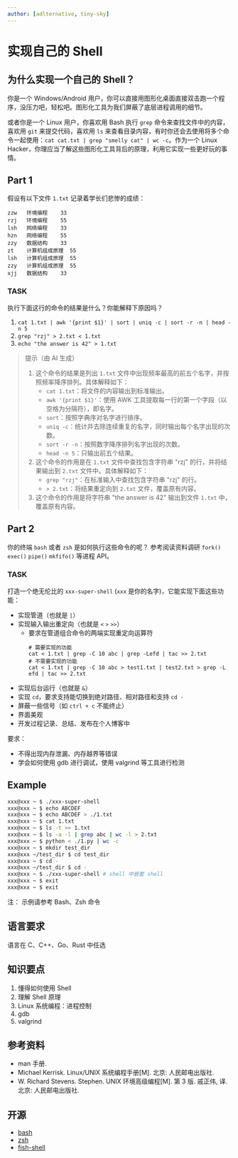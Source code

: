 ```yaml
---
author: [adlternative, tiny-sky]
---
```


# 实现自己的 Shell

## 为什么实现一个自己的 Shell？

你是一个 Windows/Android 用户，你可以直接用图形化桌面直接双击跑一个程序，没压力吧，轻松吧。图形化工具为我们屏蔽了底层进程调用的细节。

或者你是一个 Linux 用户，你喜欢用 Bash 执行 `grep` 命令来查找文件中的内容，喜欢用 `git` 来提交代码，喜欢用 `ls` 来查看目录内容，有时你还会去使用将多个命令一起使用：`cat cat.txt | grep "smelly cat" | wc -c`。作为一个 Linux Hacker，你理应当了解这些图形化工具背后的原理，利用它实现一些更好玩的事情。

## Part 1

假设有以下文件 `1.txt` 记录着学长们悲惨的成绩：

```plain
zzw   环境编程    33
rzj   环境编程    55
lsh   网络编程    33
hzn   网络编程    55
zzy   数据结构    33
zt    计算机组成原理  55
lsh   计算机组成原理  55
zzy   计算机组成原理  55
xjj   数据结构    33
```

### TASK

执行下面这行的命令的结果是什么？你能解释下原因吗？

1. `cat 1.txt | awk '{print $1}' | sort | uniq -c | sort -r -n | head -n 5`
2. `grep "rzj" > 2.txt < 1.txt`
3. `echo "the answer is 42" > 1.txt`

> 提示（由 AI 生成）
>
> 1. 这个命令的结果是列出 `1.txt` 文件中出现频率最高的前五个名字，并按照频率降序排列。具体解释如下：
>    - `cat 1.txt`：将文件的内容输出到标准输出。
>    - `awk '{print $1}'`：使用 AWK 工具提取每一行的第一个字段（以空格为分隔符），即名字。
>    - `sort`：按照字典序对名字进行排序。
>    - `uniq -c`：统计并去除连续重复的名字，同时输出每个名字出现的次数。
>    - `sort -r -n`：按照数字降序排列名字出现的次数。
>    - `head -n 5`：只输出前五个结果。
> 2. 这个命令的作用是在 `1.txt` 文件中查找包含字符串 "rzj" 的行，并将结果输出到 `2.txt` 文件中。具体解释如下：
>    - `grep "rzj"`：在标准输入中查找包含字符串 "rzj" 的行。
>    - `> 2.txt`：将结果重定向到 `2.txt` 文件，覆盖原有内容。
> 3. 这个命令的作用是将字符串 "the answer is 42" 输出到文件 `1.txt` 中，覆盖原有内容。

## Part 2

你的终端 `bash` 或者 `zsh` 是如何执行这些命令的呢？
参考阅读资料调研 `fork()` `exec()` `pipe()` `mkfifo()` 等进程 API。

### TASK

打造一个绝无伦比的 `xxx-super-shell` (`xxx` 是你的名字)，它能实现下面这些功能：

- 实现管道（也就是 `|`）
- 实现输入输出重定向（也就是 `<` `>` `>>`）
  - 要求在管道组合命令的两端实现重定向运算符
    ```shell
    # 需要实现的功能
    cat < 1.txt | grep -C 10 abc | grep -Lefd | tac >> 2.txt
    # 不需要实现的功能
    cat < 1.txt | grep -C 10 abc > test1.txt | test2.txt > grep -L efd | tac >> 2.txt
    ```
- 实现后台运行（也就是 `&`）
- 实现 `cd`，要求支持能切换到绝对路径、相对路径和支持 `cd -`
- 屏蔽一些信号（如 `ctrl + c` 不能终止）
- 界面美观
- 开发过程记录、总结、发布在个人博客中

要求：

- 不得出现内存泄漏、内存越界等错误
- 学会如何使用 gdb 进行调试，使用 valgrind 等工具进行检测

## Example

```sh
xxx@xxx ~ $ ./xxx-super-shell
xxx@xxx ~ $ echo ABCDEF
xxx@xxx ~ $ echo ABCDEF > ./1.txt
xxx@xxx ~ $ cat 1.txt
xxx@xxx ~ $ ls -t >> 1.txt
xxx@xxx ~ $ ls -a -l | grep abc | wc -l > 2.txt
xxx@xxx ~ $ python < ./1.py | wc -c
xxx@xxx ~ $ mkdir test_dir
xxx@xxx ~/test_dir $ cd test_dir
xxx@xxx ~ $ cd -
xxx@xxx ~/test_dir $ cd -
xxx@xxx ~ $ ./xxx-super-shell # shell 中嵌套 shell
xxx@xxx ~ $ exit
xxx@xxx ~ $ exit
```

注：
示例请参考 Bash、Zsh 命令

## 语言要求

语言在 C、C++、Go、Rust 中任选

<!-- 主线任务有此任务时，应在主线任务处说明截止时间 -->

## 知识要点

1. 懂得如何使用 Shell
2. 理解 Shell 原理
3. Linux 系统编程：进程控制
4. gdb
5. valgrind

## 参考资料

- man 手册.
- Michael Kerrisk. Linux/UNIX 系统编程手册[M]. 北京: 人民邮电出版社.
- W. Richard Stevens. Stephen. UNIX 环境高级编程[M]. 第 3 版. 戚正伟, 译. 北京: 人民邮电出版社.

## 开源

- [bash](https://github.com/bminor/bash/graphs/contributors)
- [zsh](https://github.com/zsh-users/zsh)
- [fish-shell](https://github.com/fish-shell/fish-shell)
